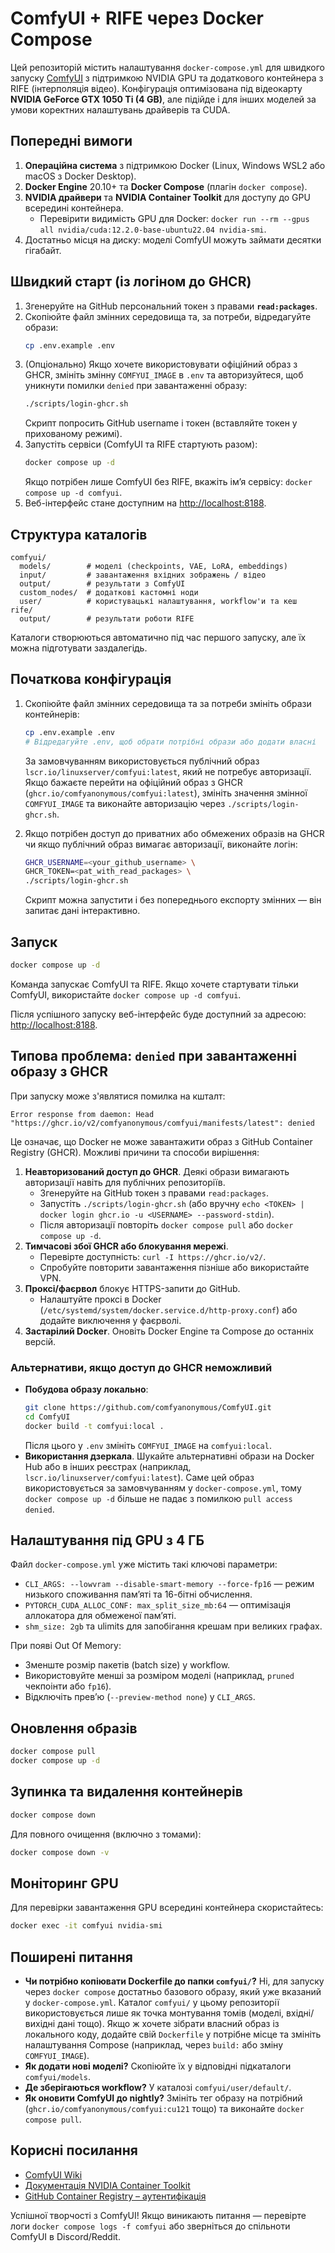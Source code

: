 # ComfyUI + RIFE через Docker Compose

Цей репозиторій містить налаштування `docker-compose.yml` для швидкого запуску [ComfyUI](https://github.com/comfyanonymous/ComfyUI) з підтримкою NVIDIA GPU та додаткового контейнера з RIFE (інтерполяція відео). Конфігурація оптимізована під відеокарту **NVIDIA GeForce GTX 1050 Ti (4 GB)**, але підійде і для інших моделей за умови коректних налаштувань драйверів та CUDA.

## Попередні вимоги

1. **Операційна система** з підтримкою Docker (Linux, Windows WSL2 або macOS з Docker Desktop).
2. **Docker Engine** 20.10+ та **Docker Compose** (плагін `docker compose`).
3. **NVIDIA драйвери** та **NVIDIA Container Toolkit** для доступу до GPU всередині контейнера.
   - Перевірити видимість GPU для Docker: `docker run --rm --gpus all nvidia/cuda:12.2.0-base-ubuntu22.04 nvidia-smi`.
4. Достатньо місця на диску: моделі ComfyUI можуть займати десятки гігабайт.

## Швидкий старт (із логіном до GHCR)

1. Згенеруйте на GitHub персональний токен з правами **`read:packages`**.
2. Скопіюйте файл змінних середовища та, за потреби, відредагуйте образи:
   ```bash
   cp .env.example .env
   ```
3. (Опціонально) Якщо хочете використовувати офіційний образ з GHCR, змініть змінну
   `COMFYUI_IMAGE` в `.env` та авторизуйтеся, щоб уникнути помилки `denied` при
   завантаженні образу:
   ```bash
   ./scripts/login-ghcr.sh
   ```
   Скрипт попросить GitHub username і токен (вставляйте токен у прихованому режимі).
4. Запустіть сервіси (ComfyUI та RIFE стартують разом):
   ```bash
   docker compose up -d
   ```
   Якщо потрібен лише ComfyUI без RIFE, вкажіть імʼя сервісу: `docker compose up -d comfyui`.
5. Веб-інтерфейс стане доступним на [http://localhost:8188](http://localhost:8188).

## Структура каталогів

```
comfyui/
  models/        # моделі (checkpoints, VAE, LoRA, embeddings)
  input/         # завантаження вхідних зображень / відео
  output/        # результати з ComfyUI
  custom_nodes/  # додаткові кастомні ноди
  user/          # користувацькі налаштування, workflow'и та кеш
rife/
  output/        # результати роботи RIFE
```

Каталоги створюються автоматично під час першого запуску, але їх можна підготувати заздалегідь.

## Початкова конфігурація

1. Скопіюйте файл змінних середовища та за потреби змініть образи контейнерів:
   ```bash
   cp .env.example .env
   # Відредагуйте .env, щоб обрати потрібні образи або додати власні
   ```
   За замовчуванням використовується публічний образ `lscr.io/linuxserver/comfyui:latest`, який не потребує авторизації. Якщо бажаєте перейти на офіційний образ з GHCR (`ghcr.io/comfyanonymous/comfyui:latest`), змініть значення змінної `COMFYUI_IMAGE` та виконайте авторизацію через `./scripts/login-ghcr.sh`.

2. Якщо потрібен доступ до приватних або обмежених образів на GHCR чи якщо публічний образ вимагає авторизації, виконайте логін:
   ```bash
   GHCR_USERNAME=<your_github_username> \
   GHCR_TOKEN=<pat_with_read_packages> \
   ./scripts/login-ghcr.sh
   ```
   Скрипт можна запустити і без попереднього експорту змінних — він запитає дані інтерактивно.

## Запуск

```bash
docker compose up -d
```

Команда запускає ComfyUI та RIFE. Якщо хочете стартувати тільки ComfyUI, використайте
`docker compose up -d comfyui`.

Після успішного запуску веб-інтерфейс буде доступний за адресою: [http://localhost:8188](http://localhost:8188).

## Типова проблема: `denied` при завантаженні образу з GHCR

При запуску може з'являтися помилка на кшталт:

```
Error response from daemon: Head "https://ghcr.io/v2/comfyanonymous/comfyui/manifests/latest": denied
```

Це означає, що Docker не може завантажити образ з GitHub Container Registry (GHCR). Можливі причини та способи вирішення:

1. **Неавторизований доступ до GHCR**. Деякі образи вимагають авторизації навіть для публічних репозиторіїв.
   - Згенеруйте на GitHub токен з правами `read:packages`.
   - Запустіть `./scripts/login-ghcr.sh` (або вручну `echo <TOKEN> | docker login ghcr.io -u <USERNAME> --password-stdin`).
   - Після авторизації повторіть `docker compose pull` або `docker compose up -d`.
2. **Тимчасові збої GHCR або блокування мережі**.
   - Перевірте доступність: `curl -I https://ghcr.io/v2/`.
   - Спробуйте повторити завантаження пізніше або використайте VPN.
3. **Проксі/фаєрвол** блокує HTTPS-запити до GitHub.
   - Налаштуйте проксі в Docker (`/etc/systemd/system/docker.service.d/http-proxy.conf`) або додайте виключення у фаєрволі.
4. **Застарілий Docker**. Оновіть Docker Engine та Compose до останніх версій.

### Альтернативи, якщо доступ до GHCR неможливий

- **Побудова образу локально**:
  ```bash
  git clone https://github.com/comfyanonymous/ComfyUI.git
  cd ComfyUI
  docker build -t comfyui:local .
  ```
  Після цього у `.env` змініть `COMFYUI_IMAGE` на `comfyui:local`.
- **Використання дзеркала**. Шукайте альтернативні образи на Docker Hub або в інших реєстрах (наприклад, `lscr.io/linuxserver/comfyui:latest`). Саме цей образ використовується за замовчуванням у `docker-compose.yml`, тому `docker compose up -d` більше не падає з помилкою `pull access denied`.

## Налаштування під GPU з 4 ГБ

Файл `docker-compose.yml` уже містить такі ключові параметри:

- `CLI_ARGS: --lowvram --disable-smart-memory --force-fp16` — режим низького споживання памʼяті та 16-бітні обчислення.
- `PYTORCH_CUDA_ALLOC_CONF: max_split_size_mb:64` — оптимізація аллокатора для обмеженої памʼяті.
- `shm_size: 2gb` та ulimits для запобігання крешам при великих графах.

При появі Out Of Memory:

- Зменште розмір пакетів (batch size) у workflow.
- Використовуйте менші за розміром моделі (наприклад, `pruned` чекпоінти або `fp16`).
- Відключіть превʼю (`--preview-method none`) у `CLI_ARGS`.

## Оновлення образів

```bash
docker compose pull
docker compose up -d
```

## Зупинка та видалення контейнерів

```bash
docker compose down
```

Для повного очищення (включно з томами):

```bash
docker compose down -v
```

## Моніторинг GPU

Для перевірки завантаження GPU всередині контейнера скористайтесь:

```bash
docker exec -it comfyui nvidia-smi
```

## Поширені питання

- **Чи потрібно копіювати Dockerfile до папки `comfyui/`?** Ні, для запуску через `docker compose` достатньо базового образу, який уже вказаний у `docker-compose.yml`. Каталог `comfyui/` у цьому репозиторії використовується лише як точка монтування томів (моделі, вхідні/вихідні дані тощо). Якщо ж хочете зібрати власний образ із локального коду, додайте свій `Dockerfile` у потрібне місце та змініть налаштування Compose (наприклад, через `build:` або зміну `COMFYUI_IMAGE`).
- **Як додати нові моделі?** Скопіюйте їх у відповідні підкаталоги `comfyui/models`.
- **Де зберігаються workflow?** У каталозі `comfyui/user/default/`.
- **Як оновити ComfyUI до nightly?** Змініть тег образу на потрібний (`ghcr.io/comfyanonymous/comfyui:cu121` тощо) та виконайте `docker compose pull`.

## Корисні посилання

- [ComfyUI Wiki](https://comfyanonymous.github.io/ComfyUI_doc/)
- [Документація NVIDIA Container Toolkit](https://docs.nvidia.com/datacenter/cloud-native/container-toolkit/latest/)
- [GitHub Container Registry – аутентифікація](https://docs.github.com/packages/working-with-a-github-packages-registry/working-with-the-container-registry)

Успішної творчості з ComfyUI! Якщо виникають питання — перевірте логи `docker compose logs -f comfyui` або зверніться до спільноти ComfyUI в Discord/Reddit.
